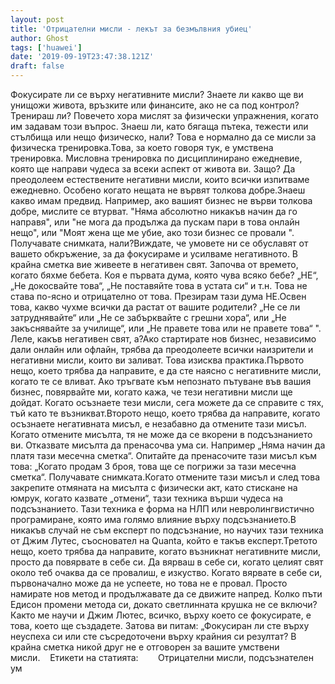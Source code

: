 ```yaml
---
layout: post
title: 'Отрицателни мисли - лекът за безмълвния убиец'
author: Ghost
tags: ['huawei']
date: '2019-09-19T23:47:38.121Z'
draft: false
---
```


Фокусирате ли се върху негативните мисли? Знаете ли какво ще ви унищожи живота, връзките или финансите, ако не са под контрол?Тренираш ли? Повечето хора мислят за физически упражнения, когато им задавам този въпрос. Знаеш ли, като бягаща пътека, тежести или стълбища или нещо физическо, нали? Това е нормално да се мисли за физическа тренировка.Това, за което говоря тук, е умствена тренировка. Мисловна тренировка по дисциплинирано ежедневие, която ще направи чудеса за всеки аспект от живота ви. Защо? Да преодолеем естествените негативни мисли, които всички изпитваме ежедневно. Особено когато нещата не вървят толкова добре.Знаеш какво имам предвид. Например, ако вашият бизнес не върви толкова добре, мислите се втурват. "Няма абсолютно никакъв начин да го направя", или "не мога да продължа да пускам пари в това онлайн нещо", или "Моят жена ще ме убие, ако този бизнес се провали ". Получавате снимката, нали?Виждате, че умовете ни се обуславят от вашето обкръжение, за да фокусираме и усилваме негативното. В крайна сметка вие живеете в негативен свят. Започва от времето, когато бяхме бебета. Коя е първата дума, която чува всяко бебе? „НЕ“, „Не докосвайте това“, „Не поставяйте това в устата си“ и т.н. Това не става по-ясно и отрицателно от това. Презирам тази дума НЕ.Освен това, какво чухме всички да растат от вашите родители? „Не се ли затруднявайте“ или „Не се забърквайте с грешни хора“, или „Не закъснявайте за училище“, или „Не правете това или не правете това“ ". Леле, какъв негативен свят, а?Ако стартирате нов бизнес, независимо дали онлайн или офлайн, трябва да преодолеете всички наизрители и негативни мисли, които ви заливат. Това изисква практика.Първото нещо, което трябва да направите, е да сте наясно с негативните мисли, когато те се вливат. Ако тръгвате към непознато пътуване във вашия бизнес, повярвайте ми, когато кажа, че тези негативни мисли ще дойдат. Когато осъзнаете тези мисли, сега можете да се справите с тях, тъй като те възникват.Второто нещо, което трябва да направите, когато осъзнаете негативната мисъл, е незабавно да отмените тази мисъл. Когато отмените мисълта, тя не може да се вкорени в подсъзнанието ви. Отказвате мисълта да пренасочва ума си. Например „Няма начин да платя тази месечна сметка“. Опитайте да пренасочите тази мисъл към това: „Когато продам 3 броя, това ще се погрижи за тази месечна сметка“. Получавате снимката.Когато отмените тази мисъл и след това закрепите отмяната на мисълта с физически акт, като стискане на юмрук, когато казвате „отмени“, тази техника върши чудеса на подсъзнанието. Тази техника е форма на НЛП или невролингвистично програмиране, която има голямо влияние върху подсъзнанието.В никакъв случай не съм експерт по подсъзнание, но научих тази техника от Джим Лутес, съосновател на Quanta, който е такъв експерт.Третото нещо, което трябва да направите, когато възникнат негативните мисли, просто да повярвате в себе си. Да вярваш в себе си, когато целият свят около теб очаква да се провалиш, е изкуство. Когато вярвате в себе си, първоначално може да не успеете, но това не е провал. Просто намирате нов метод и продължавате да се движите напред. Колко пъти Едисон промени метода си, докато светлинната крушка не се включи?Както ме научи и Джим Лютес, всичко, върху което се фокусирате, е това, което ще създадете. Затова ви питам: „Фокусиран ли сте върху неуспеха си или сте съсредоточени върху крайния си резултат? В крайна сметка никой друг не е отговорен за вашите умствени мисли.    Етикети на статията:        Отрицателни мисли, подсъзнателен ум
